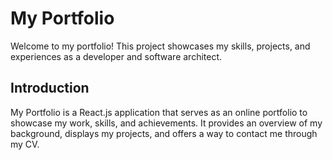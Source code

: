 # My Portfolio
Welcome to my portfolio! This project showcases my skills, projects, and experiences as a developer and software architect.

## Introduction
My Portfolio is a React.js application that serves as an online portfolio to showcase my work, skills, and achievements. It provides an overview of my background, displays my projects, and offers a way to contact me through my CV.
